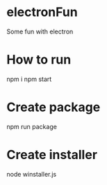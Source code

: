 # electronFun
Some fun with electron

# How to run
npm i
npm start

# Create package
npm run package

# Create installer
node winstaller.js
